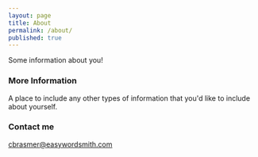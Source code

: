 ```yaml
---
layout: page
title: About
permalink: /about/
published: true
---
```


Some information about you!

### More Information

A place to include any other types of information that you'd like to include about yourself.

### Contact me

[cbrasmer@easywordsmith.com](mailto:cbrasmer@easywordsmith.com)

